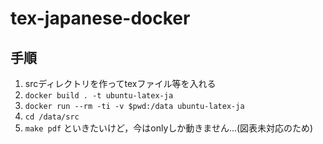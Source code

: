 # tex-japanese-docker

## 手順

1. srcディレクトリを作ってtexファイル等を入れる
2. `docker build . -t ubuntu-latex-ja`
3. `docker run --rm -ti -v $pwd:/data ubuntu-latex-ja`
4. `cd /data/src`
5. `make pdf` といきたいけど，今はonlyしか動きません...(図表未対応のため)